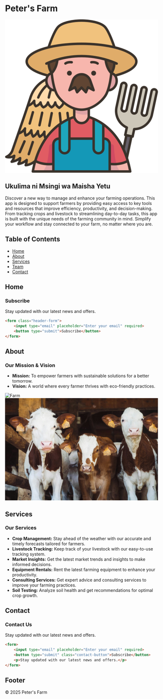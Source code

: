 # Peter's Farm

![Logo](./images/farmer.png)

## Ukulima ni Msingi wa Maisha Yetu

Discover a new way to manage and enhance your farming operations. This app is designed to support farmers by providing easy access to key tools and resources that improve efficiency, productivity, and decision-making. From tracking crops and livestock to streamlining day-to-day tasks, this app is built with the unique needs of the farming community in mind. Simplify your workflow and stay connected to your farm, no matter where you are.

## Table of Contents
- [Home](#home)
- [About](#about)
- [Services](#services)
- [Team](#team)
- [Contact](#contact)

## Home

### Subscribe
Stay updated with our latest news and offers.
```html
<form class="header-form">
    <input type="email" placeholder="Enter your email" required>
    <button type="submit">Subscribe</button>
</form>
```

## About

### Our Mission & Vision
- **Mission:** To empower farmers with sustainable solutions for a better tomorrow.
- **Vision:** A world where every farmer thrives with eco-friendly practices.

![Farm](https://images.nationalgeographic.org/image/upload/t_edhub_resource_key_image/v1638892233/EducationHub/photos/crops-growing-in-thailand.jpg)
![Farm](./images/animal.jpg)

## Services

### Our Services
- **Crop Management:** Stay ahead of the weather with our accurate and timely forecasts tailored for farmers.
- **Livestock Tracking:** Keep track of your livestock with our easy-to-use tracking system.
- **Market Insights:** Get the latest market trends and insights to make informed decisions.
- **Equipment Rentals:** Rent the latest farming equipment to enhance your productivity.
- **Consulting Services:** Get expert advice and consulting services to improve your farming practices.
- **Soil Testing:** Analyze soil health and get recommendations for optimal crop growth.

## Contact

### Contact Us
Stay updated with our latest news and offers.
```html
<form>
    <input type="email" placeholder="Enter your email" required>
    <button type="submit" class="contact-button">Subscribe</button>
    <p>Stay updated with our latest news and offers.</p>
</form>
```

## Footer
&copy; 2025 Peter's Farm